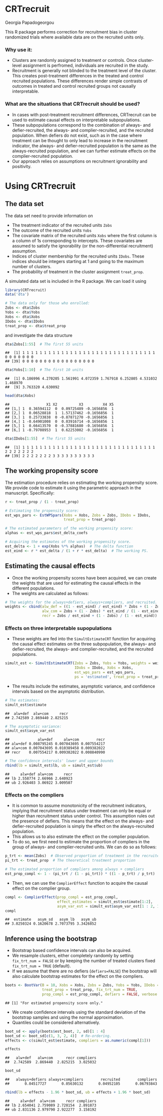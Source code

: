 CRTrecruit
================
Georgia Papadogeorgou

This R package performs correction for recruitment bias in cluster
randomized trials where available data are on the recruited units only.

### Why use it:

- Clusters are randomly assigned to treatment or controls. Once
  cluster-level assignment is perfromed, individuals are recruited in
  the study.
- Recruitment is generally not blinded to the treatment level of the
  cluster. This creates post-treatment differences in the treated and
  control recruited populations. These differences render simple
  contrasts of outcomes in treated and control recruited groups not
  causally interpretable.

### What are the situations that CRTrecruit should be used?

- In cases with post-treatment recruitment differences, CRTrecruit can
  be used to estimate causal effects on interpretable subpopulations.
- These subpopulations correspond to the combination of always- and
  defier-recruited, the always- and complier-recruited, and the
  recruited population. When defiers do not exist, such as in the case
  where treatment can be thought to only lead to increase in the
  recruitment indicator, the always- and defier-recruited population is
  the same as the always-recruited population, and we can further
  estimate effects on the complier-recruited population.
- Our approach relies on assumptions on recruitment ignorability and
  positivity.

# Using CRTrecruit

## The data set

The data set need to provide information on

- The treatment indicator of the recruited units `Zobs`
- The outcome of the recruited units `Yobs`
- The covariate matrix of the recruited units `Xobs` where the first
  column is a column of 1s corresponding to intercepts. These covariates
  are assumed to satisfy the ignorability (or the non-differential
  recruitment) assumption.
- Indices of cluster membership for the recruited units `IDobs`. These
  indices should be integers starting at 1 and going to the maximum
  number of clusters.
- The probability of treatment in the cluster assignment `treat_prop`.

A simulated data set is included in the R package. We can load it using

``` r
library(CRTrecruit)
data('dta')

# The data only for those who enrolled:
Zobs <- dta$Zobs
Yobs <- dta$Yobs
Xobs <- dta$Xobs
IDobs <- dta$IDobs
treat_prop <- dta$treat_prop
```

and investigate the data structure

``` r
dta$Zobs[1:55]  # The first 55 units
```

    ##  [1] 1 1 1 1 1 1 1 1 1 1 1 1 1 1 1 1 1 1 1 1 1 1 1 1 1 1 1 1 1 1 1 0 0 0 0 0 0 0
    ## [39] 0 0 0 0 0 0 0 0 0 0 0 0 0 0 0 0 0

``` r
dta$Yobs[1:10]  # The first 10 units
```

    ##  [1] 0.186996 4.270205 1.561991 4.072359 1.767918 6.252805 4.531032 1.468970
    ##  [9] 3.763320 4.630092

``` r
head(dta$Xobs)
```

    ##                 X1 X2          X3         X4 X5
    ## [1,] 1  0.36594112  0  0.09725489 -0.1656856  1
    ## [2,] 1  0.06528818  1  1.57137462 -0.1656856  1
    ## [3,] 1  0.25733838  0 -0.87871270 -0.1656856  1
    ## [4,] 1 -0.64901008  0  0.03916714 -0.1656856  1
    ## [5,] 1  0.66413570  0 -0.37881680 -0.1656856  1
    ## [6,] 1 -0.79708953  1  0.62253002 -0.1656856  1

``` r
dta$IDobs[1:55]  # The first 55 units
```

    ##  [1] 1 1 1 1 1 1 1 1 1 1 1 1 1 1 1 1 1 1 1 1 1 1 1 1 1 1 1 1 1 1 1 2 2 2 2 2 2 2
    ## [39] 2 2 2 2 2 2 2 3 3 3 3 3 3 3 3 3 3

## The working propensity score

The estimation procedure relies on estimating the working propensity
score. We provide code to estimate it using the parametric approach in
the manuscript. Specifically:

``` r
r <- treat_prop / (1 - treat_prop)

# Estimating the propensity score:
est_wps_pars <- EstWPSpars(Xobs = Xobs, Zobs = Zobs, IDobs = IDobs,
                           treat_prop = treat_prop)

# The estimated parameters of the working propensity score:
alphas <- est_wps_pars$est_delta_coefs

# Acquiring the estimates of the working propensity score.
est_delta <- 1 + exp(Xobs %*% alphas)  # The delta function
est_eind <- r * est_delta / (1 + r * est_delta)  # The working PS.
```

## Estimating the causal effects

- Once the working propensity scores have been acquired, we can create
  the weights that are used for estimating the causal effects in the
  different populations.
- The weights are calculated as follows:

``` r
# The weights for the always+defiers, always+compliers, and recruited.
weights <- cbind(alw_def = ((1 - est_eind) / est_eind) * Zobs + (1 - Zobs),
                 alw_com = Zobs + (1 - Zobs) * est_eind / (1 - est_eind),
                 recr = Zobs / est_eind + (1 - Zobs) / (1 - est_eind))
```

### Effects on three interpretable supopulations

- These weights are fed into the `SimultEstimateCRT` function for
  acquiring the causal effect estimates on the three subpopulation, the
  always- and defier-recruited, the always- and complier-recruited, and
  the recruited populations.

``` r
simult_est <- SimultEstimateCRT(Zobs = Zobs, Yobs = Yobs, weights = weights,
                                IDobs = IDobs, Xobs = Xobs,
                                est_wps_pars = est_wps_pars,
                                ps = 'estimated', treat_prop = treat_prop)
```

- The results include the estimates, asymptotic variance, and confidence
  intervals based on the asymptotic distribution.

``` r
# The estimates:
simult_est$estimate
```

    ##  alw+def  alw+com     recr 
    ## 2.742589 2.869440 2.825215

``` r
# The asymptotic variance:
simult_est$asym_var_est
```

    ##             alw+def     alw+com        recr
    ## alw+def 0.008795245 0.007043695 0.007554217
    ## alw+com 0.007043695 0.010389458 0.009382022
    ## recr    0.007554217 0.009382022 0.008840990

``` r
# The confidence intervals' lower and upper bounds
rbind(lb = simult_est$lb, ub = simult_est$ub)
```

    ##     alw+def alw+com     recr
    ## lb 2.558774 2.66966 2.640923
    ## ub 2.926403 3.06922 3.009507

### Effects on the compliers

- It is common to assume monotonicity of the recruitment indicators,
  implying that recruitment status under treatment can only be equal or
  higher than recruitment status under control. This assumption rules
  out the presence of defiers. This means that the effect on the always-
  and defier-recruited population is simply the effect on the
  always-recruited population.
- This allows us to also estimate the effect on the complier population.
- To do so, we first need to estimate the proportion of compliers in the
  group of always- and complier-recruited units. We can do so as
  follows:

``` r
p_trt <- mean(Zobs)  # Observed proportion of treatment in the recruited.
pi_trt <- treat_prop  # The theoretical treatment proportion

# The estimated proportion of compliers among always + compliers
est_prop_compl <- 1 - (pi_trt / (1 - pi_trt)) * ((1 - p_trt) / p_trt)
```

- Then, we can use the `ComplierEffect` function to acquire the causal
  effect on the complier group.

``` r
compl <- ComplierEffect(prop_compl = est_prop_compl,
                        effect_estimates = simult_est$estimate[1:2],
                        asym_var_est = simult_est$asym_var_est[1 : 2, 1 : 2])
compl
```

    ##  estimate   asym_sd   asym_lb   asym_ub 
    ## 3.0250324 0.1620678 2.7073795 3.3426852

## Inference using the bootstrap

- Bootstrap based confidence intervals can also be acquired.
- We resample clusters, either completely randomly by setting
  `fix_trt_num = FALSE` or by keeping the number of treated clusters
  fixed `fix_trt_num = TRUE` (default).
- If we assume that there are no defiers (`defiers=FALSE`) the bootstrap
  will also calculate bootstrap estimates for the effect on the
  compliers.

``` r
boots <- BootVar(B = 10, Xobs = Xobs, Zobs = Zobs, Yobs = Yobs, IDobs = IDobs,
                 treat_prop = treat_prop, fix_trt_num = TRUE,
                 prop_compl = est_prop_compl, defiers = FALSE, verbose = TRUE)
```

    ## [1] "For estimated propensity score only."

- We create confidence intervals using the standard deviation of the
  bootstrap samples and using the normal approximation.
- Quantiles could be considered alternatively.

``` r
boot_sd <- apply(boots$est_boot, 2, sd)[1 : 4]
boot_sd <- boot_sd[c(1, 3, 2, 4)]  # Re-ordering.
effects <- c(simult_est$estimate, compliers = as.numeric(compl[1]))

effects
```

    ##   alw+def   alw+com      recr compliers 
    ##  2.742589  2.869440  2.825215  3.025032

``` r
boot_sd
```

    ##   always+defiers always+compliers        recruited        compliers 
    ##       0.04517727       0.05630132       0.04952105       0.06793843

``` r
rbind(lb = effects - 1.96 * boot_sd, ub = effects + 1.96 * boot_sd)
```

    ##     alw+def  alw+com     recr compliers
    ## lb 2.654041 2.759089 2.728154  2.891873
    ## ub 2.831136 2.979790 2.922277  3.158192
